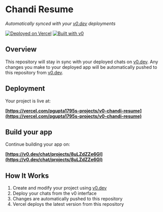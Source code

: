 # Chandi Resume

*Automatically synced with your [v0.dev](https://v0.dev) deployments*

[![Deployed on Vercel](https://img.shields.io/badge/Deployed%20on-Vercel-black?style=for-the-badge&logo=vercel)](https://vercel.com/pgupta1795s-projects/v0-chandi-resume)
[![Built with v0](https://img.shields.io/badge/Built%20with-v0.dev-black?style=for-the-badge)](https://v0.dev/chat/projects/8uLZdZZe6Gl)

## Overview

This repository will stay in sync with your deployed chats on [v0.dev](https://v0.dev).
Any changes you make to your deployed app will be automatically pushed to this repository from [v0.dev](https://v0.dev).

## Deployment

Your project is live at:

**[https://vercel.com/pgupta1795s-projects/v0-chandi-resume](https://vercel.com/pgupta1795s-projects/v0-chandi-resume)**

## Build your app

Continue building your app on:

**[https://v0.dev/chat/projects/8uLZdZZe6Gl](https://v0.dev/chat/projects/8uLZdZZe6Gl)**

## How It Works

1. Create and modify your project using [v0.dev](https://v0.dev)
2. Deploy your chats from the v0 interface
3. Changes are automatically pushed to this repository
4. Vercel deploys the latest version from this repository